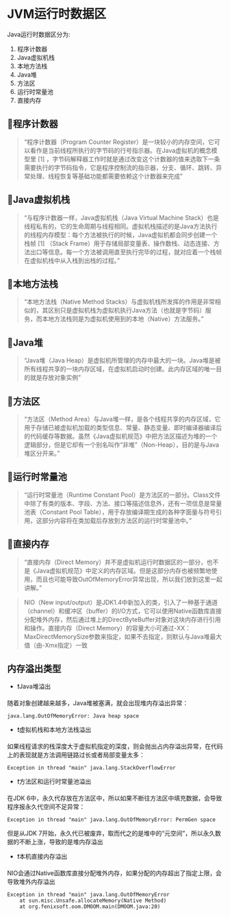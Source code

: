 # JVM运行时数据区

Java运行时数据区分为:

1. 程序计数器
2. Java虚拟机栈
3. 本地方法栈
4. Java堆
5. 方法区
6. 运行时常量池
7. 直接内存
 
## 🔘程序计数器

> “程序计数器（Program Counter Register）是一块较小的内存空间，它可以看作是当前线程所执行的字节码的行号指示器。在Java虚拟机的概念模型里 [1] ，字节码解释器工作时就是通过改变这个计数器的值来选取下一条需要执行的字节码指令，它是程序控制流的指示器，分支、循环、跳转、异常处理、线程恢复等基础功能都需要依赖这个计数器来完成”


## 🔘Java虚拟机栈

> “与程序计数器一样，Java虚拟机栈（Java Virtual Machine Stack）也是线程私有的，它的生命周期与线程相同。虚拟机栈描述的是Java方法执行的线程内存模型：每个方法被执行的时候，Java虚拟机都会同步创建一个栈帧 [1] （Stack Frame）用于存储局部变量表、操作数栈、动态连接、方法出口等信息。每一个方法被调用直至执行完毕的过程，就对应着一个栈帧在虚拟机栈中从入栈到出栈的过程。”


## 🔘本地方法栈

> “本地方法栈（Native Method Stacks）与虚拟机栈所发挥的作用是非常相似的，其区别只是虚拟机栈为虚拟机执行Java方法（也就是字节码）服务，而本地方法栈则是为虚拟机使用到的本地（Native）方法服务。”


## 🔘Java堆

> “Java堆（Java Heap）是虚拟机所管理的内存中最大的一块。Java堆是被所有线程共享的一块内存区域，在虚拟机启动时创建。此内存区域的唯一目的就是存放对象实例”

## 🔘方法区

> “方法区（Method Area）与Java堆一样，是各个线程共享的内存区域，它用于存储已被虚拟机加载的类型信息、常量、静态变量、即时编译器编译后的代码缓存等数据。虽然《Java虚拟机规范》中把方法区描述为堆的一个逻辑部分，但是它却有一个别名叫作“非堆”（Non-Heap），目的是与Java堆区分开来。”


## 🔘运行时常量池

> “运行时常量池（Runtime Constant Pool）是方法区的一部分。Class文件中除了有类的版本、字段、方法、接口等描述信息外，还有一项信息是常量池表（Constant Pool Table），用于存放编译期生成的各种字面量与符号引用，这部分内容将在类加载后存放到方法区的运行时常量池中。”

## 🔘直接内存

> “直接内存（Direct Memory）并不是虚拟机运行时数据区的一部分，也不是《Java虚拟机规范》中定义的内存区域。但是这部分内存也被频繁地使用，而且也可能导致OutOfMemoryError异常出现，所以我们放到这里一起讲解。”

> NIO（New input/output）是JDK1.4中新加入的类，引入了一种基于通道（channel）和缓冲区（buffer）的I/O方式，它可以使用Native函数库直接分配堆外内存，然后通过堆上的DirectByteBuffer对象对这块内存进行引用和操作。直接内存（Direct Memory）的容量大小可通过-XX：MaxDirectMemorySize参数来指定，如果不去指定，则默认与Java堆最大值（由-Xmx指定）一致


## 内存溢出类型

- ❗️Java堆溢出

随着对象创建越来越多，Java堆被塞满，就会出现堆内存溢出异常：
```
java.lang.OutOfMemoryError: Java heap space
```

- ❗️虚拟机栈和本地方法栈溢出

如果线程请求的栈深度大于虚拟机指定的深度，则会抛出占内存溢出异常，在代码上的表现就是方法调用链路过长或者局部变量太多：
```
Exception in thread "main" java.lang.StackOverflowError
```

- ❗️方法区和运行时常量池溢出

在JDK 6中，永久代存放在方法区中，所以如果不断往方法区中填充数据，会导致程序报永久代空间不足异常：
```
Exception in thread "main" java.lang.OutOfMemoryError: PermGen space
```
但是从JDK 7开始，永久代已被废弃，取而代之的是堆中的“元空间”，所以永久数据的不断上涨，导致的是堆内存溢出

- ❗️本机直接内存溢出

NIO会通过Native函数库直接分配堆外内存，如果分配的内存超出了指定上限，会导致堆外内存溢出

```
Exception in thread "main" java.lang.OutOfMemoryError
    at sun.misc.Unsafe.allocateMemory(Native Method)
    at org.fenixsoft.oom.DMOOM.main(DMOOM.java:20)

```